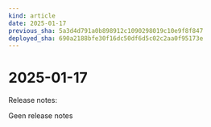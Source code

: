 ```yaml
---
kind: article
date: 2025-01-17
previous_sha: 5a3d4d791a0b898912c1090298019c10e9f8f847
deployed_sha: 690a2188bfe30f16dc50df6d5c02c2aa0f95173e
---
```


# 2025-01-17

Release notes:

Geen release notes
